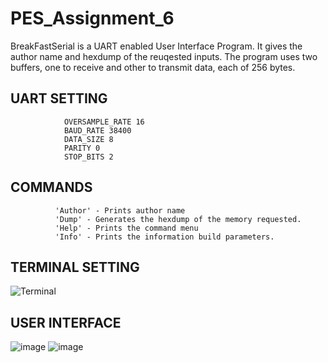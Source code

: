 # PES_Assignment_6

BreakFastSerial is a UART enabled User Interface Program. It gives the author name and hexdump of the reuqested inputs. The program uses two buffers, one to receive and other to transmit data, each of 256 bytes. 

## UART SETTING

                OVERSAMPLE_RATE 16
                BAUD_RATE 38400
                DATA_SIZE 8
                PARITY 0
                STOP_BITS 2
                
## COMMANDS

              'Author' - Prints author name
              'Dump' - Generates the hexdump of the memory requested.
              'Help' - Prints the command menu
              'Info' - Prints the information build parameters.
              
## TERMINAL SETTING
              
![Terminal](https://user-images.githubusercontent.com/113497021/201558886-7fe55d40-d4fa-45c4-9cda-a64e46b5271c.jpg)

## USER INTERFACE

![image](https://user-images.githubusercontent.com/113497021/201559219-ddbb1a09-d613-472a-a209-6d638334efc7.png)
![image](https://user-images.githubusercontent.com/113497021/201559326-a32994f0-cf7c-467f-bb08-963c19896f6d.png)


